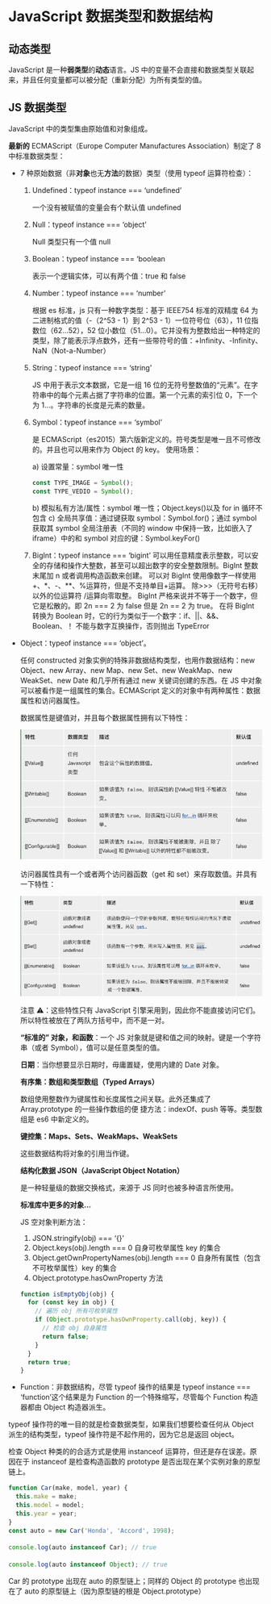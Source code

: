 # JavaScript 数据类型和数据结构

## 动态类型

JavaScript 是一种**弱类型**的**动态**语言。JS 中的变量不会直接和数据类型关联起来，并且任何变量都可以被分配（重新分配）为所有类型的值。

## JS 数据类型

JavaScript 中的类型集由原始值和对象组成。

**最新的** ECMAScript（Europe Computer Manufactures Association）制定了 8 中标准数据类型：

- 7 种原始数据（非**对象**也无**方法**的数据）类型（使用 typeof 运算符检查）：

  1. Undefined：typeof instance === ‘undefined’

     一个没有被赋值的变量会有个默认值 undefined

  2. Null：typeof instance === ‘object’

     Null 类型只有一个值 null

  3. Boolean：typeof instance === ‘boolean

     表示一个逻辑实体，可以有两个值：true 和 false

  4. Number：typeof instance === ‘number’

     根据 es 标准，js 只有一种数字类型：基于 IEEE754 标准的双精度 64 为二进制格式的值（-（2^53 - 1）到 2^53 - 1）一位符号位（63），11 位指数位（62…52），52 位小数位（51…0）。它并没有为整数给出一种特定的类型，除了能表示浮点数外，还有一些带符号的值：+Infinity、-Infinity、NaN（Not-a-Number）

  5. String：typeof instance === ‘string’

     JS 中用于表示文本数据，它是一组 16 位的无符号整数值的“元素”。在字符串中的每个元素占据了字符串的位置。第一个元素的索引位 0，下一个为 1…。字符串的长度是元素的数量。

  6. Symbol：typeof instance === ‘symbol’

     是 ECMAScript（es2015）第六版新定义的。符号类型是唯一且不可修改的。并且也可以用来作为 Object 的 key。
     使用场景：

     a) 设置常量：symbol 唯一性

     ```js
     const TYPE_IMAGE = Symbol();
     const TYPE_VEDIO = Symbol();
     ```

     b) 模拟私有方法/属性：symbol 唯一性；Object.keys()以及 for in 循环不包含
     c) 全局共享值：通过键获取 symbol：Symbol.for()；通过 symbol 获取其 symbol 全局注册表（不同的 window 中保持一致，比如嵌入了 iframe）中的和 symbol 对应的键：Symbol.keyFor()

  7. BigInt：typeof instance === ‘bigint’
     可以用任意精度表示整数，可以安全的存储和操作大整数，甚至可以超出数字的安全整数限制。BigInt 整数末尾加 n 或者调用构造函数来创建。
     可以对 BigInt 使用像数字一样使用+、\*、-、\*\*、%运算符，但是不支持单目+运算。
     除>>>（无符号右移）以外的位运算符
     /运算向零取整。
     BigInt 严格来说并不等于一个数字，但它是松散的。即 2n === 2 为 false 但是 2n == 2 为 true。
     在将 BigInt 转换为 Boolean 时，它的行为类似于一个数字：if、||、&&、Boolean、！
     不能与数字互换操作，否则抛出 TypeError

- Object：typeof instance === ‘object’。

  任何 constructed 对象实例的特殊非数据结构类型，也用作数据结构：new Object、new Array、new Map、new Set、new WeakMap、new WeakSet、new Date 和几乎所有通过 new 关键词创建的东西。在 JS 中对象可以被看作是一组属性的集合。ECMAScript 定义的对象中有两种属性：数据属性和访问器属性。

  数据属性是键值对，并且每个数据属性拥有以下特性：

  ![data property](https://raw.githubusercontent.com/SH-dxj-SF/MyRepo/master/images/dataProperty.png)

  访问器属性具有一个或者两个访问器函数（get 和 set）来存取数值。并具有一下特性：

  ![data property](https://raw.githubusercontent.com/SH-dxj-SF/MyRepo/master/images/accessorProperty.png)

  注意 ⚠️：这些特性只有 JavaScript 引擎采用到，因此你不能直接访问它们。所以特性被放在了两队方括号中，而不是一对。

  **“标准的” 对象，和函数**：一个 JS 对象就是键和值之间的映射。键是一个字符串（或者 Symbol），值可以是任意类型的值。

  **日期**：当你想要显示日期时，毋庸置疑，使用内建的 Date 对象。

  **有序集：数组和类型数组（Typed Arrays）**

  数组使用整数作为键属性和长度属性之间关联。此外还集成了 Array.prototype 的一些操作数组的便
  捷方法：indexOf、push 等等。类型数组是 es6 中新定义的。

  **键控集：Maps、Sets、WeakMaps、WeakSets**

  这些数据结构将对象的引用当作键。

  **结构化数据 JSON（JavaScript Object Notation）**

  是一种轻量级的数据交换格式，来源于 JS 同时也被多种语言所使用。

  **标准库中更多的对象…**

  JS 空对象判断方法：

  1. JSON.stringify(obj) === ‘{}’
  2. Object.keys(obj).length === 0 自身可枚举属性 key 的集合
  3. Object.getOwnPropertyNames(obj).length === 0 自身所有属性（包含不可枚举属性）key 的集合
  4. Object.prototype.hasOwnProperty 方法

  ```js
  function isEmptyObj(obj) {
    for (const key in obj) {
      // 遍历 obj 所有可枚举属性
      if (Object.prototype.hasOwnProperty.call(obj, key)) {
        // 检查 obj 自身属性
        return false;
      }
    }
    return true;
  }
  ```

- Function：非数据结构，尽管 typeof 操作的结果是 typeof instance === ‘function’这个结果是为 Function 的一个特殊缩写，尽管每个 Function 构造器都由 Object 构造器派生。

typeof 操作符的唯一目的就是检查数据类型，如果我们想要检查任何从 Object 派生的结构类型，typeof 操作符是不起作用的，因为它总是返回 object。

检查 Object 种类的的合适方式是使用 instanceof 运算符，但还是存在误差。原因在于 instanceof 是检查构造函数的 prototype 是否出现在某个实例对象的原型链上。

```js
function Car(make, model, year) {
  this.make = make;
  this.model = model;
  this.year = year;
}
const auto = new Car('Honda', 'Accord', 1998);

console.log(auto instanceof Car); // true

console.log(auto instanceof Object); // true
```

Car 的 prototype 出现在 auto 的原型链上；同样的 Object 的 prototype 也出现在了 auto 的原型链上（因为原型链的根是 Object.prototype）
